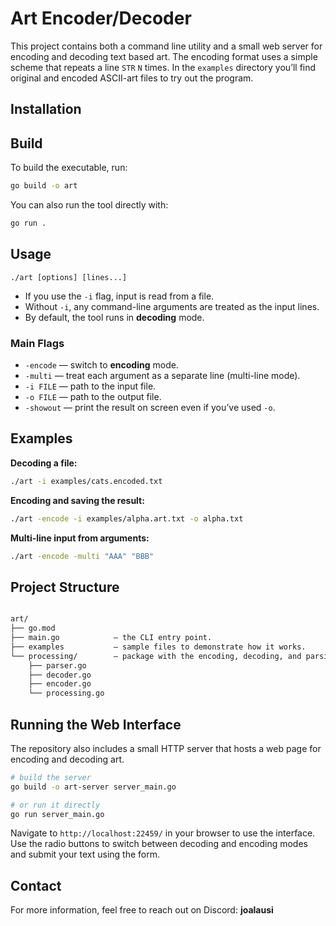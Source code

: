 # Art Encoder/Decoder

This project contains both a command line utility and a small web server for
encoding and decoding text based art.  The encoding format uses a simple scheme
that repeats a line `STR` `N` times.  In the `examples` directory you’ll find
original and encoded ASCII-art files to try out the program.

## Installation

## Build

To build the executable, run:

```bash
go build -o art
```

You can also run the tool directly with:

```bash
go run .
```

## Usage

```
./art [options] [lines...]
```

- If you use the `-i` flag, input is read from a file.
- Without `-i`, any command-line arguments are treated as the input lines.
- By default, the tool runs in **decoding** mode.

### Main Flags

- `-encode` — switch to **encoding** mode.  
- `-multi`  — treat each argument as a separate line (multi-line mode).  
- `-i FILE` — path to the input file.  
- `-o FILE` — path to the output file.  
- `-showout` — print the result on screen even if you’ve used `-o`.  

## Examples

**Decoding a file:**

```bash
./art -i examples/cats.encoded.txt
```

**Encoding and saving the result:**

```bash
./art -encode -i examples/alpha.art.txt -o alpha.txt
```

**Multi-line input from arguments:**

```bash
./art -encode -multi "AAA" "BBB"
```

## Project Structure

```bash

art/
├── go.mod                  
├── main.go            — the CLI entry point.
├── examples           — sample files to demonstrate how it works.
└── processing/        — package with the encoding, decoding, and parsing logic.
    ├── parser.go
    ├── decoder.go
    ├── encoder.go
    └── processing.go
```

## Running the Web Interface

The repository also includes a small HTTP server that hosts a web page for
encoding and decoding art.

```bash
# build the server
go build -o art-server server_main.go

# or run it directly
go run server_main.go
```

Navigate to `http://localhost:22459/` in your browser to use the interface. Use
the radio buttons to switch between decoding and encoding modes and submit your
text using the form.

## Contact

For more information, feel free to reach out on Discord: **joalausi**

